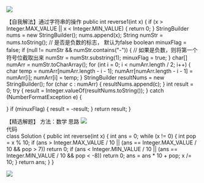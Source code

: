 ![](https://i.imgur.com/V9AQQij.png)




【自我解法】通过字符串的操作
public int reverse1(int x) {
if (x > Integer.MAX_VALUE || x < Integer.MIN_VALUE) {
return 0;
}
StringBuilder nums = new StringBuilder();
nums.append(x);
String numStr = nums.toString();
// 是否是负数的标志， 默认为false
boolean minuxFlag = false;
if (null != numStr && numStr.contains("-")) {
// 如果是负数，则将第一个符号位截取出来
numStr = numStr.substring(1);
minuxFlag = true;
}
char[] numArr = numStr.toCharArray();
for (int i = 0; i < numArr.length / 2; i++) {
char temp = numArr[numArr.length - i - 1];
numArr[numArr.length - i - 1] = numArr[i];
numArr[i] = temp;
}
StringBuilder resultNums = new StringBuilder();
for (char c : numArr) {
resultNums.append(c);
}
int result = 0;
try {
result = Integer.valueOf(resultNums.toString());
} catch (NumberFormatException e) {

}
if (minuxFlag) {
result = -result;
}
return result;
}

【精选解题】
方法：数学
思路
![](https://i.imgur.com/v5piEj4.png)
<br />
代码<br />
class Solution {
public int reverse(int x) {
int ans = 0;
while (x != 0) {
int pop = x % 10;
if (ans > Integer.MAX_VALUE / 10 || (ans == Integer.MAX_VALUE / 10 && pop > 7)) 
return 0;
if (ans < Integer.MIN_VALUE / 10 || (ans == Integer.MIN_VALUE / 10 && pop < -8)) 
return 0;
ans = ans * 10 + pop;
x /= 10;
}
return ans;
}
}

![](https://i.imgur.com/EQFfrcw.png)